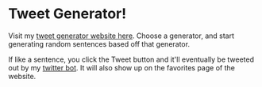 # Tweet Generator!
Visit my [tweet generator website here](https://tweetgen-nic.herokuapp.com/). Choose a generator, and start generating random sentences based off that generator.

If like a sentence, you click the Tweet button and it'll eventually be tweeted out by my [twitter bot](https://twitter.com/nicc_bot). It will also show up on the favorites page of the website.
